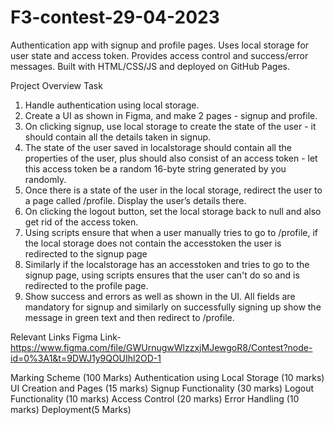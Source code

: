 # F3-contest-29-04-2023
Authentication app with signup and profile pages. Uses local storage for user state and access token. Provides access control and success/error messages. Built with HTML/CSS/JS and deployed on GitHub Pages.





Project Overview
Task
1. Handle authentication using local storage.
2. Create a UI as shown in Figma, and make 2 pages - signup and profile.
3. On clicking signup, use local storage to create the state of the user - it should contain all the details taken in signup.
4. The state of the user saved in localstorage should contain all the properties of the user, plus should also consist of an access token - let this access token be a random 16-byte string generated by you randomly.
5. Once there is a state of the user in the local storage, redirect the user to a page called /profile. Display the user’s details there.
6. On clicking the logout button, set the local storage back to null and also get rid of the access token.
7. Using scripts ensure that when a user manually tries to go to /profile, if the local storage does not contain the accesstoken the user is redirected to the signup page
8. Similarly if the localstorage has an accesstoken and tries to go to the signup page, using scripts ensures that the user can't do so and is redirected to the profile page.
9. Show success and errors as well as shown in the UI. All fields are mandatory for signup and similarly on successfully signing up show the message in green text and then redirect to /profile.



Relevant Links
Figma Link- https://www.figma.com/file/GWUrnugwWlzzxjMJewgoR8/Contest?node-id=0%3A1&t=9DWJ1y9QOUIhl2OD-1

Marking Scheme (100 Marks)
Authentication using Local Storage (10 marks)
UI Creation and Pages (15 marks)
Signup Functionality (30 marks)
Logout Functionality (10 marks)
Access Control (20 marks)
Error Handling (10 marks)
Deployment(5 Marks)
